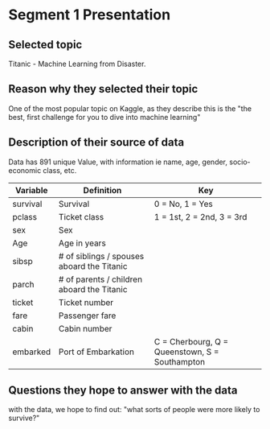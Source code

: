 # Segment 1 Presentation

## Selected topic
Titanic - Machine Learning from Disaster. 

## Reason why they selected their topic
One of the most popular topic on Kaggle, as they describe this is the "the best, first challenge for you to dive into machine learning"

## Description of their source of data
Data has 891 unique Value, with information ie name, age, gender, socio-economic class, etc.

| Variable     | Definition                                 | Key                                           |
| --------     |  ---------                                 | ----------------------------                  |
| survival     | Survival                                   | 0 = No, 1 = Yes                               |
| pclass	   | Ticket class	                            |1 = 1st, 2 = 2nd, 3 = 3rd                      |
| sex	       | Sex                                        |                                               |	
| Age	       | Age in years                               |                                               |	
| sibsp	       | # of siblings / spouses aboard the Titanic	|                                               |
| parch	       | # of parents / children aboard the Titanic	|                                               |
| ticket       | Ticket number	                            |                                               |
| fare         | Passenger fare	                            |                                               |
| cabin        | Cabin number	                            |                                               |
| embarked     | Port of Embarkation	                    | C = Cherbourg, Q = Queenstown, S = Southampton|

## Questions they hope to answer with the data
with the data, we hope to find out:
"what sorts of people were more likely to survive?"
